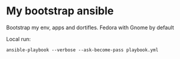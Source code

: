 # My bootstrap ansible

Bootstrap my env, apps and dortifles.
Fedora with Gnome by default

Local run:
```
ansible-playbook --verbose --ask-become-pass playbook.yml
```

